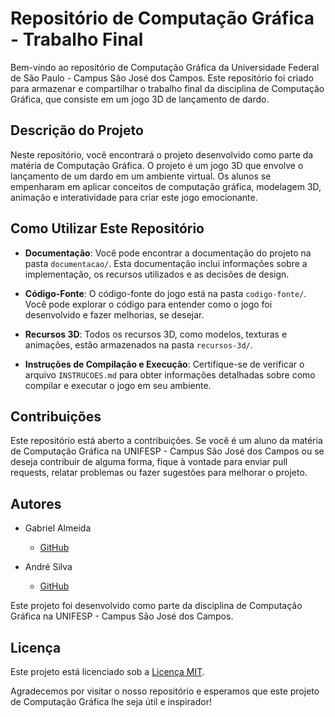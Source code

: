 # Repositório de Computação Gráfica - Trabalho Final

Bem-vindo ao repositório de Computação Gráfica da Universidade Federal de São Paulo - Campus São José dos Campos. Este repositório foi criado para armazenar e compartilhar o trabalho final da disciplina de Computação Gráfica, que consiste em um jogo 3D de lançamento de dardo.

## Descrição do Projeto

Neste repositório, você encontrará o projeto desenvolvido como parte da matéria de Computação Gráfica. O projeto é um jogo 3D que envolve o lançamento de um dardo em um ambiente virtual. Os alunos se empenharam em aplicar conceitos de computação gráfica, modelagem 3D, animação e interatividade para criar este jogo emocionante.

## Como Utilizar Este Repositório

- **Documentação**: Você pode encontrar a documentação do projeto na pasta `documentacao/`. Esta documentação inclui informações sobre a implementação, os recursos utilizados e as decisões de design.

- **Código-Fonte**: O código-fonte do jogo está na pasta `codigo-fonte/`. Você pode explorar o código para entender como o jogo foi desenvolvido e fazer melhorias, se desejar.

- **Recursos 3D**: Todos os recursos 3D, como modelos, texturas e animações, estão armazenados na pasta `recursos-3d/`.

- **Instruções de Compilação e Execução**: Certifique-se de verificar o arquivo `INSTRUCOES.md` para obter informações detalhadas sobre como compilar e executar o jogo em seu ambiente.

## Contribuições

Este repositório está aberto a contribuições. Se você é um aluno da matéria de Computação Gráfica na UNIFESP - Campus São José dos Campos ou se deseja contribuir de alguma forma, fique à vontade para enviar pull requests, relatar problemas ou fazer sugestões para melhorar o projeto.

## Autores

- Gabriel Almeida
  - [GitHub](https://github.com/garpereira)

- André Silva
  - [GitHub](https://github.com/andresilva)

Este projeto foi desenvolvido como parte da disciplina de Computação Gráfica na UNIFESP - Campus São José dos Campos.

## Licença

Este projeto está licenciado sob a [Licença MIT](LICENSE).

Agradecemos por visitar o nosso repositório e esperamos que este projeto de Computação Gráfica lhe seja útil e inspirador!
